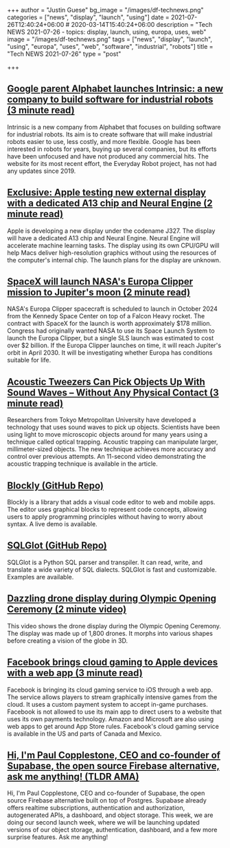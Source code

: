 +++
author = "Justin Guese"
bg_image = "/images/df-technews.png"
categories = ["news", "display", "launch", "using"]
date = 2021-07-26T12:40:24+06:00 # 2020-03-14T15:40:24+06:00
description = "Tech NEWS 2021-07-26 - topics: display, launch, using, europa, uses, web"
image = "/images/df-technews.png"
tags = ["news", "display", "launch", "using", "europa", "uses", "web", "software", "industrial", "robots"]
title = "Tech NEWS 2021-07-26"
type = "post"

+++

## [Google parent Alphabet launches Intrinsic: a new company to build software for industrial robots (3 minute read)](https://www.theverge.com/2021/7/23/22590109/google-intrinsic-industrial-robotics-company-software)

Intrinsic is a new company from Alphabet that focuses on building software for industrial robots. Its aim is to create software that will make industrial robots easier to use, less costly, and more flexible. Google has been interested in robots for years, buying up several companies, but its efforts have been unfocused and have not produced any commercial hits. The website for its most recent effort, the Everyday Robot project, has not had any updates since 2019.

## [Exclusive: Apple testing new external display with a dedicated A13 chip and Neural Engine (2 minute read)](https://9to5mac.com/2021/07/23/exclusive-apple-testing-new-external-display-with-a-dedicated-a13-chip-and-neural-engine/)

Apple is developing a new display under the codename J327. The display will have a dedicated A13 chip and Neural Engine. Neural Engine will accelerate machine learning tasks. The display using its own CPU/GPU will help Macs deliver high-resolution graphics without using the resources of the computer's internal chip. The launch plans for the display are unknown.

## [SpaceX will launch NASA's Europa Clipper mission to Jupiter's moon (2 minute read)](https://www.engadget.com/spacex-europa-clipper-mission-jupiters-040804303.html)

NASA's Europa Clipper spacecraft is scheduled to launch in October 2024 from the Kennedy Space Center on top of a Falcon Heavy rocket. The contract with SpaceX for the launch is worth approximately $178 million. Congress had originally wanted NASA to use its Space Launch System to launch the Europa Clipper, but a single SLS launch was estimated to cost over $2 billion. If the Europa Clipper launches on time, it will reach Jupiter's orbit in April 2030. It will be investigating whether Europa has conditions suitable for life.

## [Acoustic Tweezers Can Pick Objects Up With Sound Waves – Without Any Physical Contact (3 minute read)](https://scitechdaily.com/acoustic-tweezers-can-pick-objects-up-with-sound-waves-without-any-physical-contact/)

Researchers from Tokyo Metropolitan University have developed a technology that uses sound waves to pick up objects. Scientists have been using light to move microscopic objects around for many years using a technique called optical trapping. Acoustic trapping can manipulate larger, millimeter-sized objects. The new technique achieves more accuracy and control over previous attempts. An 11-second video demonstrating the acoustic trapping technique is available in the article.

## [Blockly (GitHub Repo)](https://github.com/google/blockly)

Blockly is a library that adds a visual code editor to web and mobile apps. The editor uses graphical blocks to represent code concepts, allowing users to apply programming principles without having to worry about syntax. A live demo is available.

## [SQLGlot (GitHub Repo)](https://github.com/tobymao/sqlglot)

SQLGlot is a Python SQL parser and transpiler. It can read, write, and translate a wide variety of SQL dialects. SQLGlot is fast and customizable. Examples are available.

## [Dazzling drone display during Olympic Opening Ceremony (2 minute video)](https://www.youtube.com/watch?v=t8Zr6qpKPgs/1/0100017ae248f3f8-620c30e0-6622-428e-a348-1adcff6d0e2e-000000/PMYL8zpiFBOhB3WjSAl3UX0gWGwPrGvHYdmeU59Bvec=207)

This video shows the drone display during the Olympic Opening Ceremony. The display was made up of 1,800 drones. It morphs into various shapes before creating a vision of the globe in 3D.

## [Facebook brings cloud gaming to Apple devices with a web app (3 minute read)](https://www.theverge.com/2021/7/23/22589398/facebook-cloud-gaming-web-app-launch-apple)

Facebook is bringing its cloud gaming service to iOS through a web app. The service allows players to stream graphically intensive games from the cloud. It uses a custom payment system to accept in-game purchases. Facebook is not allowed to use its main app to direct users to a website that uses its own payments technology. Amazon and Microsoft are also using web apps to get around App Store rules. Facebook's cloud gaming service is available in the US and parts of Canada and Mexico.

## [Hi, I'm Paul Copplestone, CEO and co-founder of Supabase, the open source Firebase alternative, ask me anything! (TLDR AMA)](https://tldr.tech/token/6c3ef825381ee396191f77cb92dd1969?redirect=https%3A%2F%2Ftldr.tech%2Fama%2Fpaul-copplestone/1/0100017ae248f3f8-620c30e0-6622-428e-a348-1adcff6d0e2e-000000/leP7oLGrQlr2MbDdHGY2Ykm8o8FGs3gA3SzGfG7va9s=207)

Hi, I'm Paul Copplestone, CEO and co-founder of Supabase, the open source Firebase alternative built on top of Postgres. Supabase already offers realtime subscriptions, authentication and authorization, autogenerated APIs, a dashboard, and object storage. This week, we are doing our second launch week, where we will be launching updated versions of our object storage, authentication, dashboard, and a few more surprise features. Ask me anything!

